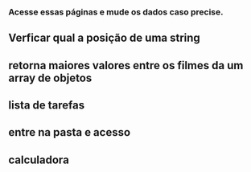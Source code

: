 ### Acesse essas páginas e mude os dados caso precise.

## Verficar qual a posição de uma string

## retorna maiores valores entre os filmes da um array de objetos

## lista de tarefas
## entre na pasta e acesso 

## calculadora

